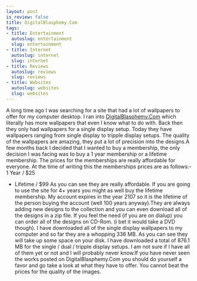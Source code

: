 ```yaml
--- 
layout: post
is_review: false
title: DigitalBlasphemy.Com
tags: 
- title: Entertainment
  autoslug: entertainment
  slug: entertainment
- title: Internet
  autoslug: internet
  slug: internet
- title: Reviews
  autoslug: reviews
  slug: reviews
- title: Websites
  autoslug: websites
  slug: websites
---
```

A long time ago I was searching for a site that had a lot of wallpapers to offer for my computer desktop.  I ran into [DigitalBlasphemy.Com](http://www.digitalblasphemy.com/) which literally has more wallpapers that even I know what to do with.  Back then they only had wallpapers for a single display setup.  Today they have wallpapers ranging from single display to tripple display setups.  The quality of the wallpapers are amazing, they put a lot of precision into the designs.A few months back I decided that I wanted to buy a membership, the only decision I was facing was to buy a 1 year membership or a lifetime membership.  The prices for the memberships are really affordable for everyone.  At the time of writing this the memberships prices are as follows:<!--more-->- 1 Year / $25
- Lifetime / $99
As you can see they are really affordable.  If you are going to use the site for 4+ years you might as well buy the lifetime membership.  My account expires in the year 2107 so it is the lifetime of the person buying the account (well 100 years anyway).They are always adding new designs to the collection and you can even download all of the designs in a zip file.  If you feel the need (if you are on dialup) you can order all of the designs on CD-Rom. (i bet it would take a DVD though).  I have downloaded all of the single display wallpapers to my computer and so far they are a whopping 336 MB.  As you can see they will take up some space on your disk.  I have downloaded a total of 876.1 MB for the single / dual / tripple display setups.  I am not sure if I have all of them yet or not and I will probably never know.If you have never seen the works posted on DigitalBlasphemy.Com you should do yourself a favor and go take a look at what they have to offer.  You cannot beat the prices for the quality of the images.

